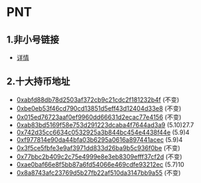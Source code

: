 # PNT

## 1.非小号链接

* [详情](https://www.feixiaohao.com/currencies/pnetwork/)

## 2.十大持币地址

* [0xabfd88db78d2503af372cb9c21cdc2f181232b4f](https://eth.tokenview.com/cn/tokentxns/0xabfd88db78d2503af372cb9c21cdc2f181232b4f) (不变)
* [0xbe0eb53f46cd790cd13851d5eff43d12404d33e8](https://eth.tokenview.com/cn/tokentxns/0xbe0eb53f46cd790cd13851d5eff43d12404d33e8) (不变)
* [0x015ed76723aaf0ef9960dd66631d2ecac77e4156](https://eth.tokenview.com/cn/tokentxns/0x015ed76723aaf0ef9960dd66631d2ecac77e4156) (不变)
* [0xab83bd5169f58e753d291223dcaba4f7644ad3a9](https://eth.tokenview.com/cn/tokentxns/0xab83bd5169f58e753d291223dcaba4f7644ad3a9) (5.10)27.7
* [0x742d35cc6634c0532925a3b844bc454e4438f44e](https://eth.tokenview.com/cn/tokentxns/0x742d35cc6634c0532925a3b844bc454e4438f44e) (5.9)4
* [0xf977814e90da44bfa03b6295a0616a897441acec](https://eth.tokenview.com/cn/tokentxns/0xf977814e90da44bfa03b6295a0616a897441acec) (5.9)4
* [0x3f5ce5fbfe3e9af3971dd833d26ba9b5c936f0be](https://eth.tokenview.com/cn/tokentxns/0x3f5ce5fbfe3e9af3971dd833d26ba9b5c936f0be) (不变)
* [0x77bbc2b409c2c75e4999e8e3eb8309efff37cf2d](https://eth.tokenview.com/cn/tokentxns/0x77bbc2b409c2c75e4999e8e3eb8309efff37cf2d) (不变)
* [0xae0baf66e8f5bb87a6fd54066e469cdfe93212ec](https://eth.tokenview.com/cn/tokentxns/0xae0baf66e8f5bb87a6fd54066e469cdfe93212ec) (5.7)10
* [0x8a8743afc23769d5b27fb22af510da3147bb9a55](https://eth.tokenview.com/cn/tokentxns/0x8a8743afc23769d5b27fb22af510da3147bb9a55) (不变)

